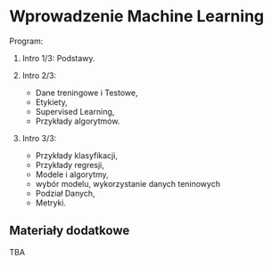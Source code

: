 # Wprowadzenie Machine Learning

Program:

1. Intro 1/3: Podstawy.

2. Intro 2/3:

   - Dane treningowe i Testowe,
   - Etykiety,
   - Supervised Learning,
   - Przykłady algorytmów.

3. Intro 3/3:

   - Przykłady klasyfikacji,
   - Przykłady regresji,
   - Modele i algorytmy,
   - wybór modelu, wykorzystanie danych teninowych
   - Podział Danych,
   - Metryki.

## Materiały dodatkowe

TBA

